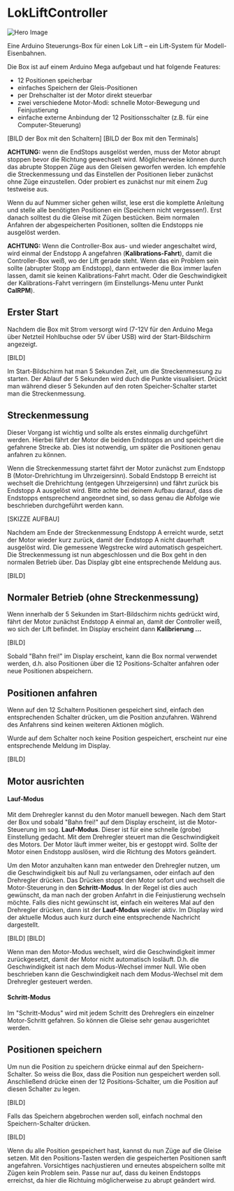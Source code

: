 # LokLiftController

![Hero Image](dicsa/images/LokLift-Controller-01.jpg)

Eine Arduino Steuerungs-Box für einen Lok Lift – ein Lift-System für Modell-Eisenbahnen.

Die Box ist auf einem Arduino Mega aufgebaut und hat folgende Features:

- 12 Positionen speicherbar
- einfaches Speichern der Gleis-Positionen
- per Drehschalter ist der Motor direkt steuerbar
- zwei verschiedene Motor-Modi: schnelle Motor-Bewegung und Feinjustierung
- einfache externe Anbindung der 12 Positionsschalter (z.B. für eine Computer-Steuerung)

[BILD der Box mit den Schaltern]
[BILD der Box mit den Terminals]

**ACHTUNG:** wenn die EndStops ausgelöst werden, muss der Motor abrupt stoppen bevor die Richtung gewechselt wird. Möglicherweise können durch das abrupte Stoppen Züge aus den Gleisen geworfen werden. Ich empfehle die Streckenmessung und das Einstellen der Positionen lieber zunächst ohne Züge einzustellen. Oder probiert es zunächst nur mit einem Zug testweise aus.

Wenn du auf Nummer sicher gehen willst, lese erst die komplette Anleitung und stelle alle benötigten Positionen ein (Speichern nicht vergessen!). Erst danach solltest du die Gleise mit Zügen bestücken. Beim normalen Anfahren der abgespeicherten Positionen, sollten die Endstopps nie ausgelöst werden.

**ACHTUNG:** Wenn die Controller-Box aus- und wieder angeschaltet wird, wird einmal der Endstopp A angefahren (**Kalibrations-Fahrt**), damit die Controller-Box weiß, wo der Lift gerade steht. Wenn das ein Problem sein sollte (abrupter Stopp am Endstopp), dann entweder die Box immer laufen lassen, damit sie keinen Kalibrations-Fahrt macht. Oder die Geschwindigkeit der Kalibrations-Fahrt verringern (im Einstellungs-Menu unter Punkt **CalRPM**).

## Erster Start

Nachdem die Box mit Strom versorgt wird (7-12V für den Arduino Mega über Netzteil Hohlbuchse oder 5V über USB) wird der Start-Bildschirm angezeigt.

[BILD]

Im Start-Bildschirm hat man 5 Sekunden Zeit, um die Streckenmessung zu starten. Der Ablauf der 5 Sekunden wird duch die Punkte visualisiert.
Drückt man während dieser 5 Sekunden auf den roten Speicher-Schalter startet man die Streckenmessung.

## Streckenmessung

Dieser Vorgang ist wichtig und sollte als erstes einmalig durchgeführt werden. Hierbei fährt der Motor die beiden Endstopps an
und speichert die gefahrene Strecke ab. Dies ist notwendig, um später die Positionen genau anfahren zu können.

Wenn die Streckenmessung startet fährt der Motor zunächst zum Endstopp B (Motor-Drehrichtung im Uhrzeigersinn).
Sobald Endstopp B erreicht ist wechselt die Drehrichtung (entgegen Uhrzeigersinn) und fährt zurück bis Endstopp A ausgelöst wird.
Bitte achte bei deinem Aufbau darauf, dass die Endstopps entsprechend angeordnet sind, so dass genau die Abfolge wie beschrieben durchgeführt werden kann.

[SKIZZE AUFBAU]

Nachdem am Ende der Streckenmessung Endstopp A erreicht wurde, setzt der Motor wieder kurz zurück, damit der Endstopp A nicht dauerhaft 
ausgelöst wird. Die gemessene Wegstrecke wird automatisch gespeichert. Die Streckenmessung ist nun abgeschlossen und die Box geht in den normalen Betrieb über.
Das Display gibt eine entsprechende Meldung aus.

[BILD]

## Normaler Betrieb (ohne Streckenmessung)

Wenn innerhalb der 5 Sekunden im Start-Bildschirm nichts gedrückt wird, fährt der Motor zunächst Endstopp A einmal an, damit der Controller weiß, 
wo sich der Lift befindet. Im Display erscheint dann **Kalibrierung ...**

[BILD]

Sobald "Bahn frei!" im Display erscheint, kann die Box normal verwendet werden, d.h. also Positionen über die 12 Positions-Schalter anfahren 
oder neue Positionen abspeichern.

## Positionen anfahren

Wenn auf den 12 Schaltern Positionen gespeichert sind, einfach den entsprechenden Schalter drücken, um die Position anzufahren. Während des 
Anfahrens sind keinen weiteren Aktionen möglich.

Wurde auf dem Schalter noch keine Position gespeichert, erscheint nur eine entsprechende Meldung im Display.

[BILD]

## Motor ausrichten

#### Lauf-Modus

Mit dem Drehregler kannst du den Motor manuell bewegen. Nach dem Start der Box und sobald "Bahn frei!" auf dem Display erscheint, ist die 
Motor-Steuerung im sog. **Lauf-Modus**. Dieser ist für eine schnelle (grobe) Einstellung gedacht. Mit dem Drehregler steuert man die 
Geschwindigkeit des Motors. Der Motor läuft immer weiter, bis er gestoppt wird. Sollte der Motor einen Endstopp auslösen, wird die Richtung 
des Motors geändert.

Um den Motor anzuhalten kann man entweder den Drehregler nutzen, um die Geschwindigkeit bis auf Null zu verlangsamen, oder einfach auf den 
Drehregler drücken. Das Drücken stoppt den Motor sofort und wechselt die Motor-Steuerung in den **Schritt-Modus**. In der Regel ist dies auch 
gewünscht, da man nach der groben Anfahrt in die Feinjustierung wechseln möchte. Falls dies nicht gewünscht ist, einfach ein weiteres Mal auf 
den Drehregler drücken, dann ist der **Lauf-Modus** wieder aktiv. Im Display wird der aktuelle Modus auch kurz durch eine entsprechende Nachricht dargestellt.

[BILD]
[BILD]

Wenn man den Motor-Modus wechselt, wird die Geschwindigkeit immer zurückgesetzt, damit der Motor nicht automatisch losläuft. D.h. die 
Geschwindigkeit ist nach dem Modus-Wechsel immer Null. Wie oben beschrieben kann die Geschwindigkeit nach dem Modus-Wechsel mit dem Drehregler 
gesteuert werden.

#### Schritt-Modus
Im "Schritt-Modus" wird mit jedem Schritt des Drehreglers ein einzelner Motor-Schritt gefahren. So können die Gleise sehr genau ausgerichtet werden.

## Positionen speichern

Um nun die Position zu speichern drücke einmal auf den Speichern-Schalter. So weiss die Box, dass die Position nun gespeichert werden soll.
Anschließend drücke einen der 12 Positions-Schalter, um die Position auf diesen Schalter zu legen.

[BILD]

Falls das Speichern abgebrochen werden soll, einfach nochmal den Speichern-Schalter drücken.

[BILD]

Wenn du alle Position gespeichert hast, kannst du nun Züge auf die Gleise setzen. Mit den Positions-Tasten werden die gespeicherten Positionen sanft  angefahren. Vorsichtiges nachjustieren und erneutes abspeichern sollte mit Zügen kein Problem sein. Passe nur auf, dass du keinen Endstopps erreichst, da hier die Richtuing möglicherweise zu abrupt geändert wird.
